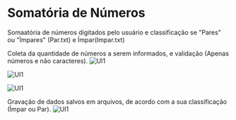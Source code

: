 # Somatória de Números
Somaatória de números digitados pelo usuário e classificação se "Pares" ou "Ìmpares" (Par.txt) e Ímpar(Impar.txt)


Coleta da quantidade de números a serem informados, e validação (Apenas números e não caracteres).
![UI1](https://github.com/fellipespfc/UIPath3/blob/main/Fotos/1.JPG)


![UI1](https://github.com/fellipespfc/UIPath3/blob/main/Fotos/2.JPG)


![UI1](https://github.com/fellipespfc/UIPath3/blob/main/Fotos/3.JPG)


Gravação de dados salvos em arquivos, de acordo com a sua classificação (Ímpar ou Par).
![UI1](https://github.com/fellipespfc/UIPath3/blob/main/Fotos/4.JPG)
